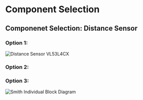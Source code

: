 # Component Selection
## Componenet Selection: Distance Sensor
### Option 1:
![Distance Sensor VL53L4CX](https://github.com/user-attachments/assets/255e65f4-719b-4429-b3f4-1c13b1dff11d)
### Option 2:
### Option 3: 

 


![Smith Individual Block Diagram](https://github.com/user-attachments/assets/205f7cd8-9876-49a6-9849-721d542834f1)
